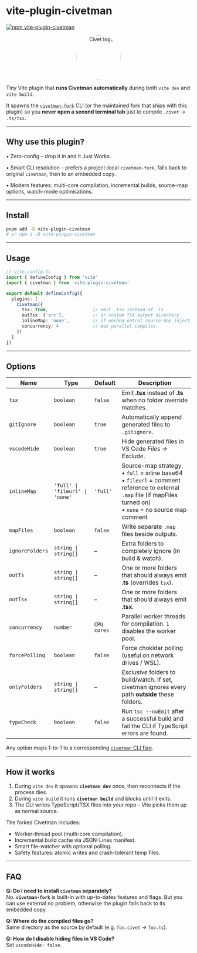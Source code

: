 # vite-plugin-civetman

[![npm vite-plugin-civetman](https://img.shields.io/npm/v/vite-plugin-civetman)](https://www.npmjs.com/package/vite-plugin-civetman)

<!-- markdownlint-disable -->
<p align="center">
  <img width="120" src="https://user-images.githubusercontent.com/18894/184558519-b675a903-7490-43ba-883e-0d8addacd4b9.png" alt="Civet logo" style="border-radius:50%" />
</p>

Tiny Vite plugin that **runs Civetman automatically** during both `vite dev` and `vite build`.

It spawns the [`civetman-fork`](https://www.npmjs.com/package/civetman-fork) CLI (or the maintained fork that ships with this plugin) so you **never open a second terminal tab** just to compile `.civet` → `.ts/tsx`.

---

## Why use this plugin?

• Zero-config – drop it in and it Just Works.

• Smart CLI resolution – prefers a project-local `civetman-fork`, falls back to original `civetman`, then to an embedded copy.

• Modern features: multi-core compilation, incremental builds, source-map options, watch-mode optimisations.

---

## Install

```bash
pnpm add -D vite-plugin-civetman
# or npm i -D vite-plugin-civetman
```

---

## Usage

```ts
// vite.config.ts
import { defineConfig } from 'vite'
import { civetman } from 'vite-plugin-civetman'

export default defineConfig({
  plugins: [
    civetman({
      tsx: true,                 // emit .tsx instead of .ts
      outTsx: ['src'],           // or custom TSX output directory
      inlineMap: 'none',         // if needed ontrol source-map injection
      concurrency: 4             // max parallel compiles
    })
  ]
})
```

---

## Options

| Name | Type | Default | Description |
|------|------|---------|-------------|
| `tsx` | `boolean` | `false` | Emit **.tsx** instead of **.ts** when no folder override matches. |
| `gitIgnore` | `boolean` | `true` | Automatically append generated files to `.gitignore`. |
| `vscodeHide` | `boolean` | `true` | Hide generated files in VS Code *Files → Exclude*. |
| `inlineMap` | `'full' \| 'fileurl' \| 'none'` | `'full'` | Source-map strategy.<br>• `full` = inline base64<br>• `fileurl` = comment reference to external `.map` file (if mapFiles turned on)<br>• `none` = no source map comment |
| `mapFiles` | `boolean` | `false` | Write separate `.map` files beside outputs. |
| `ignoreFolders` | `string \| string[]` | – | Extra folders to completely ignore (in build & watch). |
| `outTs` | `string \| string[]` | – | One or more folders that should always emit **.ts** (overrides `tsx`). |
| `outTsx` | `string \| string[]` | – | One or more folders that should always emit **.tsx**. |
| `concurrency` | `number` | `CPU cores` | Parallel worker threads for compilation. `1` disables the worker pool. |
| `forcePolling` | `boolean` | `false` | Force chokidar polling (useful on network drives / WSL). |
| `onlyFolders` | `string \| string[]` | – | *Exclusive* folders to build/watch. If set, civetman ignores every path **outside** these folders. |
| `typeCheck` | `boolean` | `false` | Run `tsc --noEmit` after a successful build and fail the CLI if TypeScript errors are found. |

Any option maps 1-to-1 to a corresponding [`civetman` CLI flag](./builtin-civetman-fork/src/main.civet#L620-L650).

---

## How it works

1. During `vite dev` it spawns **`civetman dev`** once, then reconnects if the process dies.
2. During `vite build` it runs **`civetman build`** and blocks until it exits.
3. The CLI writes TypeScript/TSX files into your repo – Vite picks them up as normal source.

The forked Civetman includes:

* Worker-thread pool (multi-core compilation).
* Incremental build cache via JSON-Lines manifest.
* Smart file-watcher with optional polling.
* Safety features: atomic writes and crash-tolerant temp files.

---

## FAQ

**Q: Do I need to install `civetman` separately?**  
No. **`civetman-fork`** is built-in with up-to-dates features and flags. But you can use external no problem, otherwise the plugin falls back to its embedded copy.

**Q: Where do the compiled files go?**  
Same directory as the source by default (e.g. `foo.civet` → `foo.ts`).

**Q: How do I disable hiding files in VS Code?**  
Set `vscodeHide: false`.